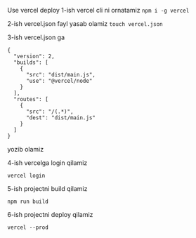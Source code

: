 Use vercel deploy
1-ish
vercel cli ni ornatamiz
```npm i -g vercel```

2-ish
vercel.json fayl yasab olamiz
``` touch vercel.json ```

3-ish
vercel.json ga
```
{
  "version": 2,
  "builds": [
    {
      "src": "dist/main.js",
      "use": "@vercel/node"
    }
  ],
  "routes": [
    {
      "src": "/(.*)",
      "dest": "dist/main.js"
    }
  ]
}
```
yozib olamiz


4-ish vercelga login qilamiz


```vercel login```

5-ish projectni build qilamiz

``` npm run build ```


6-ish projectni deploy qilamiz

```vercel --prod```

